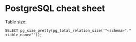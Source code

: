 # PostgreSQL cheat sheet

Table size:

`SELECT pg_size_pretty(pg_total_relation_size('"<schema>"."<table_name>"'));`